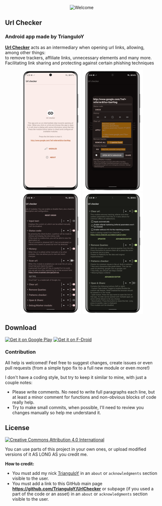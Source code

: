 <p align="center">

<img alt="Welcome" src="https://github.com/Ilithy/UrlChecker/blob/5208b7e01f987ed4dba652d99b107843b58515ed/art/presentation%20banner.png"/>

</p>

## Url Checker

### Android app made by TrianguloY

[**Url Checker**](https://f-droid.org/fr/packages/com.trianguloy.urlchecker/) acts as an intermediary when opening url links, allowing, among other things:  
to remove trackers, affiliate links, unnecessary elements and many more.  
Facilitating link sharing and protecting against certain phishing techniques

<p align="center">
<img 
    src="art/0.png" 
    height="400"> 
<img 
    src="art/1.png" 
    height="400"> 
<img 
    src="art/2.png" 
    height="400"> 
<img 
    src="art/3.png" 
    height="400">
</p>

## Download

[<img 
    src="https://play.google.com/intl/en_us/badges/images/generic/en-play-badge.png"
    alt="Get it on Google Play"
    height="80">](https://play.google.com/store/apps/details?id=com.trianguloy.urlchecker) [<img 
    src="https://fdroid.gitlab.io/artwork/badge/get-it-on.png"
    alt="Get it on F-Droid"
    height="80">](https://f-droid.org/packages/com.trianguloy.urlchecker/)


### Contribution

All help is welcomed! Feel free to suggest changes, create issues or even pull requests (from a simple typo fix to a full new module or even more!)

I don't have a coding style, but try to keep it similar to mine, with just a couple notes:

- Please write comments. No need to write full paragraphs each line, but at least a minor comment for functions and non-obvious blocks of code really help.
- Try to make small commits, when possible, I'll need to review you changes manually so help me understand it.

## License

[<img 
    src="https://github.com/Ilithy/UrlChecker/blob/b1351478891c0428b7b1abb3f672248af8f37395/art/CC_BY_4.0.png"
    alt="Creative Commons Attribution 4.0 International"
    height="80">](http://creativecommons.org/licenses/by/4.0/)
    
You can use parts of this project in your own ones, or upload modified versions of it AS LONG AS you credit me.

**How to credit:**

- You must add my nick [TrianguloY](https://github.com/TrianguloY/UrlChecker) in an `about` or `acknowledgments` section visible to the user.
- You must add a link to this GitHub main page **https://github.com/TrianguloY/UrlChecker** or subpage (if you used a part of the code or an asset) in an `about` or `acknowledgments` section visible to the user.
